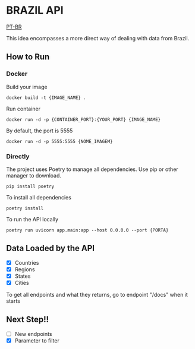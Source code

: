 # BRAZIL API 

[PT-BR](docs/README-PT-BR.md)

 This idea encompasses a more direct way of dealing with data from Brazil.

## How to Run

### Docker

Build your image

```Shell
docker build -t {IMAGE_NAME} .
```
Run container

```Shell
docker run -d -p {CONTAINER_PORT}:{YOUR_PORT} {IMAGE_NAME}
```

By default, the port is 5555

```Shell
docker run -d -p 5555:5555 {NOME_IMAGEM}
```

### Directly

The project uses Poetry to manage all dependencies. Use pip or other manager to download.

```Shell
pip install poetry
```

To install all dependencies

```Shell
poetry install
```

To run the API locally
```Shell
poetry run uvicorn app.main:app --host 0.0.0.0 --port {PORTA}
```

## Data Loaded by the API

- [X] Countries
- [X] Regions
- [X] States
- [X] Cities
  
To get all endpoints and what they returns, go to endpoint "/docs" when it starts

## Next Step!!

- [ ] New endpoints
- [X] Parameter to filter